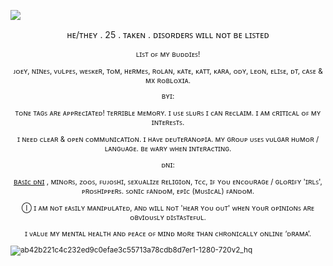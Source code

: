 ![](https://komarev.com/ghpvc/?username=leomanfred)

<sup><p align="center">ʜᴇ/ᴛʜᴇʏ . 25 . ᴛᴀᴋᴇɴ . ᴅɪꜱᴏʀᴅᴇʀꜱ ᴡɪʟʟ ɴᴏᴛ ʙᴇ ʟɪꜱᴛᴇᴅ</p><sup>
<p align="center">ʟɪꜱᴛ ᴏꜰ ᴍʏ ʙᴜᴅᴅɪᴇꜱ!</p><p align="center">ᴊᴏᴇʏ, ɴɪɴᴇꜱ, ᴠᴜʟᴘᴇꜱ, ᴡᴇꜱᴋᴇʀ, ᴛᴏᴍ, ʜᴇʀᴍᴇꜱ,
ʀᴏʟᴀɴ, ᴋᴀᴛᴇ, ᴋᴀᴛᴛ, ᴋᴀʀᴀ, ᴏᴅʏ, ʟᴇᴏɴ, ᴇʟɪꜱᴇ, ᴅᴛ, ᴄᴀꜱᴇ & ᴍx ʀᴏʙʟᴏxɪᴀ.</p>
<p align="center">ʙʏɪ:</p> <p align="center">ᴛᴏɴᴇ ᴛᴀɢꜱ ᴀʀᴇ ᴀᴘᴘʀᴇᴄɪᴀᴛᴇᴅ! ᴛᴇʀʀɪʙʟᴇ ᴍᴇᴍᴏʀʏ. ɪ ᴜꜱᴇ ꜱʟᴜʀꜱ ɪ ᴄᴀɴ ʀᴇᴄʟᴀɪᴍ. ɪ ᴀᴍ ᴄʀɪᴛɪᴄᴀʟ ᴏꜰ ᴍʏ ɪɴᴛᴇʀᴇꜱᴛꜱ.</p> 
<p align="center">ɪ ɴᴇᴇᴅ ᴄʟᴇᴀʀ & ᴏᴘᴇɴ ᴄᴏᴍᴍᴜɴɪᴄᴀᴛɪᴏɴ. ɪ ʜᴀᴠᴇ ᴅᴇᴜᴛᴇʀᴀɴᴏᴘɪᴀ. ᴍʏ ɢʀᴏᴜᴘ ᴜꜱᴇꜱ ᴠᴜʟɢᴀʀ ʜᴜᴍᴏʀ / ʟᴀɴɢᴜᴀɢᴇ. ʙᴇ ᴡᴀʀʏ ᴡʜᴇɴ ɪɴᴛᴇʀᴀᴄᴛɪɴɢ.</p>
<p align="center">ᴅɴɪ:</p>
<p align="center"><a href="https://dni-criteria.carrd.co/)"> ʙᴀꜱɪᴄ ᴅɴɪ</a> , ᴍɪɴᴏʀꜱ, ᴢᴏᴏꜱ, ꜰᴜᴊᴏꜱʜɪ, ꜱᴇxᴜᴀʟɪᴢᴇ ʀᴇʟɪɢɪᴏɴ, ᴛᴄᴄ, ɪꜰ ʏᴏᴜ ᴇɴᴄᴏᴜʀᴀɢᴇ / ɢʟᴏʀɪꜰʏ 'ɪʀʟꜱ', ᴘʀᴏꜱʜɪᴘᴘᴇʀꜱ. ꜱᴏɴɪᴄ ꜰᴀɴᴅᴏᴍ, ᴇᴘɪᴄ (ᴍᴜꜱɪᴄᴀʟ) ꜰᴀɴᴅᴏᴍ.</p>

<p align="center">Ⓘ ɪ ᴀᴍ ɴᴏᴛ ᴇᴀꜱɪʟʏ ᴍᴀɴɪᴘᴜʟᴀᴛᴇᴅ, ᴀɴᴅ ᴡɪʟʟ ɴᴏᴛ 'ʜᴇᴀʀ ʏᴏᴜ ᴏᴜᴛ' ᴡʜᴇɴ ʏᴏᴜʀ ᴏᴘɪɴɪᴏɴꜱ ᴀʀᴇ ᴏʙᴠɪᴏᴜꜱʟʏ ᴅɪꜱᴛᴀꜱᴛᴇꜰᴜʟ.</p>
<p align="center">ɪ ᴠᴀʟᴜᴇ ᴍʏ ᴍᴇɴᴛᴀʟ ʜᴇᴀʟᴛʜ ᴀɴᴅ ᴘᴇᴀᴄᴇ ᴏꜰ ᴍɪɴᴅ ᴍᴏʀᴇ ᴛʜᴀɴ ᴄʜʀᴏɴɪᴄᴀʟʟʏ ᴏɴʟɪɴᴇ ‘ᴅʀᴀᴍᴀ’.</p>



![ab42b221c4c232ed9c0efae3c55713a78cdb8d7er1-1280-720v2_hq](https://github.com/user-attachments/assets/25a48aee-9737-4980-81d3-1196111edb06)
